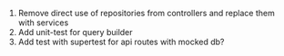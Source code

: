 1. Remove direct use of repositories from controllers and replace them with services
2. Add unit-test for query builder
3. Add test with supertest for api routes with mocked db?